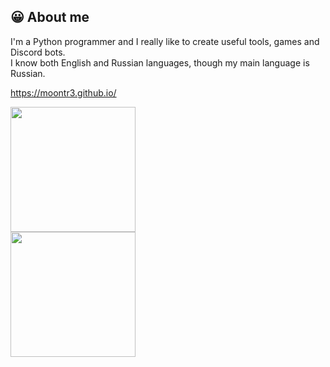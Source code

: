 ## 😀 About me
I'm a Python programmer and I really like to create useful tools, games and Discord bots.<br>I know both English and Russian languages, though my main language is Russian.

https://moontr3.github.io/

<a href="#">
  <img height=200 align="center" src="https://github-readme-stats.vercel.app/api?username=moontr3&show_icons=true&bg_color=00000000&hide_border=true&hide_title=true" />
</a>
<br>
<a href="#">
  <img height=200 align="center" src="https://github-readme-stats.vercel.app/api/top-langs/?username=moontr3&layout=compact&show_icons=true&bg_color=00000000&hide_border=true&hide_title=true" />
</a>
